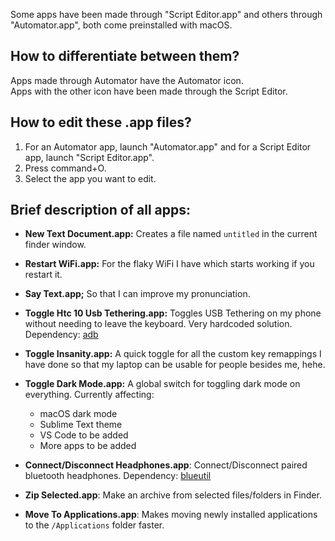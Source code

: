 Some apps have been made through "Script Editor.app" and others through "Automator.app", both come preinstalled with macOS. 

## How to differentiate between them?
Apps made through Automator have the Automator icon.  
Apps with the other icon have been made through the Script Editor.

## How to edit these .app files?

1. For an Automator app, launch "Automator.app" and for a Script Editor app, launch "Script Editor.app".
1. Press command+O.
1. Select the app you want to edit.


## Brief description of all apps:

+ **New Text Document.app:** Creates a file named ```untitled``` in the current finder window.

+ **Restart WiFi.app:** For the flaky WiFi I have which starts working if you restart it.

+ **Say Text.app;** So that I can improve my pronunciation.

+ **Toggle Htc 10 Usb Tethering.app:** Toggles USB Tethering on my phone without needing to leave the keyboard. Very hardcoded solution. Dependency: [adb](https://developer.android.com/studio/command-line/adb)

+ **Toggle Insanity.app:** A quick toggle for all the custom key remappings I have done so that my laptop can be usable for people besides me, hehe.


+ **Toggle Dark Mode.app:** A global switch for toggling dark mode on everything. Currently affecting:  
  + macOS dark mode  
  + Sublime Text theme
  + VS Code to be added
  + More apps to be added  


+ **Connect/Disconnect Headphones.app**: Connect/Disconnect paired bluetooth headphones. Dependency: [blueutil](https://github.com/toy/blueutil)

+ **Zip Selected.app**: Make an archive from selected files/folders in Finder.

+ **Move To Applications.app**: Makes moving newly installed applications to the ```/Applications``` folder faster.
